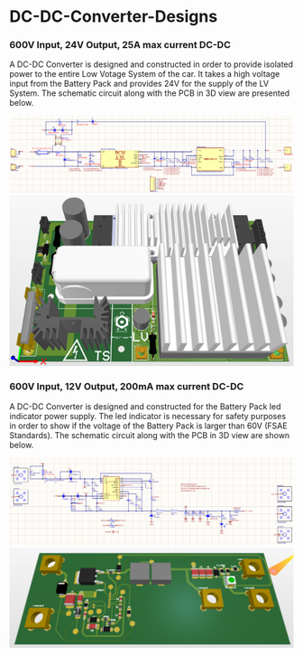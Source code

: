 # DC-DC-Converter-Designs


### 600V Input, 24V Output, 25A max current DC-DC

A DC-DC Converter is designed and constructed in order to provide isolated power to the entire Low Votage System of the car. It takes a high voltage input from the Battery Pack and provides 24V for the supply of the LV System. The schematic circuit along with the PCB in 3D view are presented below.

![photo](Screenshots/Screenshot_16.png)
![photo](Screenshots/Screenshot_17.png)

### 600V Input, 12V Output, 200mA max current DC-DC

A DC-DC Converter is designed and constructed for the Battery Pack led indicator power supply. The led indicator is necessary for safety purposes in order to show if the voltage of the Battery Pack is larger than 60V (FSAE Standards). The schematic circuit along with the PCB in 3D view are shown below.

![photo](Screenshots/Screenshot_18.png)
![photo](Screenshots/Screenshot_19.png)
